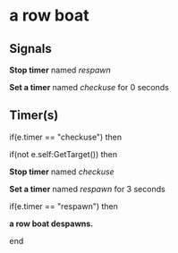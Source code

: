 # a row boat











## Signals
  **Stop timer** named *respawn*


  **Set a timer** named *checkuse* for 0 seconds



## Timer(s)
  if(e.timer == "checkuse") then

if(not e.self:GetTarget()) then



  **Stop timer** named *checkuse*


  **Set a timer** named *respawn* for 3 seconds

   if(e.timer == "respawn") then

**a row boat despawns.**




 end